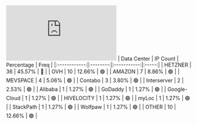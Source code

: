 ![Diagramm](https://github.com/obajay/StateSync-snapshots/blob/main/Projects/Aura/1/README.md)
| Data Center | IP Count | Percentage | Freq |
|:------------:|:--------:|:-----------:|:-----:|
| HETZNER | 36 | 45.57% | 🔴 |
| OVH | 10 | 12.66% | 🟢 |
| AMAZON | 7 | 8.86% | 🟢 |
| MEVSPACE | 4 | 5.06% | 🟢 |
| Contabo | 3 | 3.80% | 🟢 |
| Interserver | 2 | 2.53% | 🟢 |
| Alibaba | 1 | 1.27% | 🟢 |
| GoDaddy | 1 | 1.27% | 🟢 |
| Google-Cloud | 1 | 1.27% | 🟢 |
| HIVELOCITY | 1 | 1.27% | 🟢 |
| myLoc | 1 | 1.27% | 🟢 |
| StackPath | 1 | 1.27% | 🟢 |
| Wolfpaw | 1 | 1.27% | 🟢 |
| OTHER | 10 | 12.66% | 🟢 |
